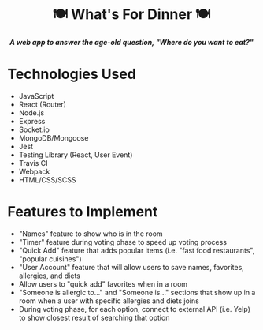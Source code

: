 <h1 align="center">🍽️ What's For Dinner 🍽️</h1>

*<h4 align="center">A web app to answer the age-old question, "Where do you want to eat?"</h4>*

# Technologies Used
- JavaScript
- React (Router)
- Node.js
- Express
- Socket.io
- MongoDB/Mongoose
- Jest
- Testing Library (React, User Event)
- Travis CI
- Webpack
- HTML/CSS/SCSS

# Features to Implement
- "Names" feature to show who is in the room
- "Timer" feature during voting phase to speed up voting process
- "Quick Add" feature that adds popular items (i.e. "fast food restaurants", "popular cuisines")
- "User Account" feature that will allow users to save names, favorites, allergies, and diets
- Allow users to "quick add" favorites when in a room
- "Someone is allergic to..." and "Someone is..." sections that show up in a room when a user with specific allergies and diets joins
- During voting phase, for each option, connect to external API (i.e. Yelp) to show closest result of searching that option